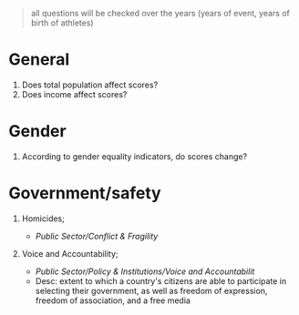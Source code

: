 >all questions will be checked over the years (years of event, years of birth of athletes)
>
# General
1. Does total population affect scores?
2. Does income affect scores?

# Gender
1. According to gender equality indicators, do scores change?


# Government/safety
1. Homicides; 
    - *Public Sector/Conflict & Fragility*

2. Voice and Accountability;
    - *Public Sector/Policy & Institutions/Voice and Accountabilit*
    - Desc: extent to which a country's citizens are able to participate in selecting their government, as well as freedom of expression, freedom of association, and a free media
